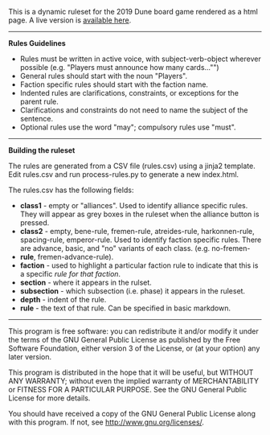 This is a dynamic ruleset for the 2019 Dune board game rendered as a html page. 
A live version is [available here](http://andrewc.me/dune/).

---

**Rules Guidelines**

- Rules must be written in active voice, with subject-verb-object wherever possible (e.g. "Players must announce how many cards..."")
- General rules should start with the noun "Players".
- Faction specific rules should start with the faction name.
- Indented rules are clarifications, constraints, or exceptions for the parent rule.
- Clarifications and constraints do not need to name the subject of the sentence.
- Optional rules use the word "may"; compulsory rules use "must".


---

**Building the ruleset**

The rules are generated from a CSV file (rules.csv) using a jinja2 template. Edit rules.csv and run process-rules.py to generate a new index.html.

The rules.csv has the following fields:
- **class1** - empty or "alliances". Used to identify alliance specific rules. They will appear as grey boxes in the ruleset when the alliance button is pressed.
- **class2** - empty, bene-rule, fremen-rule, atreides-rule, harkonnen-rule, spacing-rule, emperor-rule. Used to identify faction specific rules. There are advance, basic, and "no" variants of each class. (e.g. no-fremen-
- **rule**, fremen-advance-rule).
- **faction** - used to highlight a particular faction rule to indicate that this is a specific *rule for that faction*.
- **section** - where it appears in the rulset.
- **subsection** - which subsection (i.e. phase) it appears in the ruleset.
- **depth** - indent of the rule.
- **rule** - the text of that rule. Can be specified in basic markdown.

--- 

This program is free software: you can redistribute it and/or modify it under the terms of the GNU General Public License as published by the Free Software Foundation, either version 3 of the License, or (at your option) any later version.

This program is distributed in the hope that it will be useful, but WITHOUT ANY WARRANTY; without even the implied warranty of  MERCHANTABILITY or FITNESS FOR A PARTICULAR PURPOSE. See the GNU General Public License for more details.

You should have received a copy of the GNU General Public License along with this program.  If not, see <http://www.gnu.org/licenses/>.
